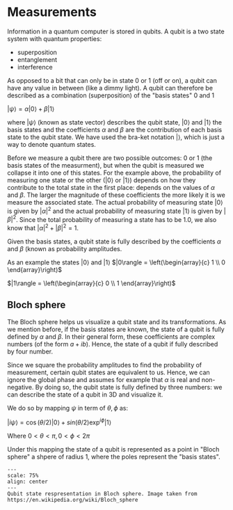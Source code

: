 # Measurements

Information in a quantum computer is stored in qubits.
A qubit is a two state system with quantum properties:

- superposition
- entanglement
- interference 

As opposed to a bit that can only be in state 0 or 1 (off or on), a qubit can have any value in between (like a dimmy light). A qubit can therefore be described as a combination (superposition) of the "basis states" 0 and 1 

$|\psi\rangle = \alpha|0\rangle + \beta|1\rangle$  

where $|\psi\rangle$ (known as state vector) describes the qubit state, $|0\rangle$ and $|1\rangle$ the basis states and the coefficients $\alpha$ and $\beta$ are the contribution of each basis state to the qubit state.
We have used the bra-ket notation $| \rangle$, which is just a way to denote quantum states.

 

Before we measure a qubit there are two possible outcomes: 0 or 1 (the basis states of the measurment), but when the qubit is measured we collapse it into one of this states. For the example above, the probability of measuring one state or the other ($| 0\rangle$ or $|1\rangle$) depends on how they contribute to the total state in the first place: depends on the values of $\alpha$ and $\beta$. The larger the magnitude of these coefficients the more likely it is we measure the associated state. 
The actual probability of measuring state $|0\rangle$ is given by $|\alpha|^2$ and the actual probability of measuring state $|1\rangle$ is given by $|\beta|^2$. Since the total probability of measuring a state has to be 1.0, we also know that $|\alpha|^2 + |\beta|^2 = 1$. 

Given the basis states, a qubit state is fully described by the coefficients  $\alpha$ and $\beta$ (known as probability amplitudes. 

As an example the states $| 0 \rangle$ and $|1 \rangle$
$|0\rangle = \left(\begin{array}{c} 1 \\ 0 \end{array}\right)$

$|1\rangle = \left(\begin{array}{c} 0 \\ 1 \end{array}\right)$

## Bloch sphere

The Bloch sphere helps us visualize a qubit state and its transformations. As we mention before, if the basis states are known, the state of a qubit is fully defined by $\alpha$ and $\beta$. In their general form, these coefficients are complex numbers (of the form $a+ ib$). Hence, the state of a qubit if fully described by four number.

Since we square the probability amplitudes to find the probability of measurement, certain qubit states are equivalent to us. Hence, we can ignore the global phase and assumes for example that $\alpha$ is real and non-negative. By doing so, the qubit state is fully defined by three numbers: we can describe the state of a qubit in 3D and visualize it. 

We do so by mapping $\psi$ in term of $\theta, \phi$ as:

$|i\psi\rangle = \cos(\theta/2) |0\rangle + sin(\theta/2)\exp^{i\phi} |1\rangle$

Where $0 \lt \theta \lt \pi, 0 \lt \phi \lt 2\pi$

Under this mapping the state of a qubit is represented as a point in "Bloch sphere" a shpere of radius 1, where the poles represent the "basis states". 


```{figure} ../images/bloch.png
---
scale: 75%
align: center
---
Qubit state respresentation in Bloch sphere. Image taken from https://en.wikipedia.org/wiki/Bloch_sphere
```


